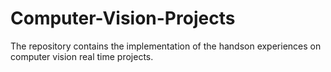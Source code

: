 # Computer-Vision-Projects
The repository contains the implementation of the handson experiences on computer vision real time projects. 

